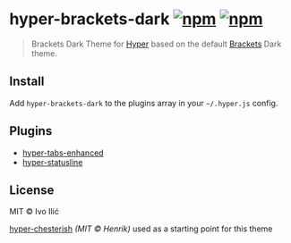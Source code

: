 # hyper-brackets-dark [![npm](https://img.shields.io/npm/v/hyper-brackets-dark.svg?maxAge=86400?style=flat-square)](https://www.npmjs.com/package/hyper-brackets-dark) [![npm](https://img.shields.io/npm/dm/hyper-brackets-dark.svg?maxAge=86400?style=flat-square)](https://www.npmjs.com/package/hyper-brackets-dark)

> Brackets Dark Theme for [Hyper](https://hyper.is) based on the default [Brackets](http://brackets.io) Dark theme.

## Install

Add `hyper-brackets-dark` to the plugins array in your `~/.hyper.js` config.

## Plugins

- [hyper-tabs-enhanced](https://github.com/henrikdahl/hyper-tabs-enhanced)
- [hyper-statusline](https://github.com/henrikdahl/hyper-statusline)

## License

MIT © Ivo Ilić

[hyper-chesterish](https://github.com/henrikdahl/hyper-chesterish) _(MIT © Henrik)_ used as a starting point for this theme
